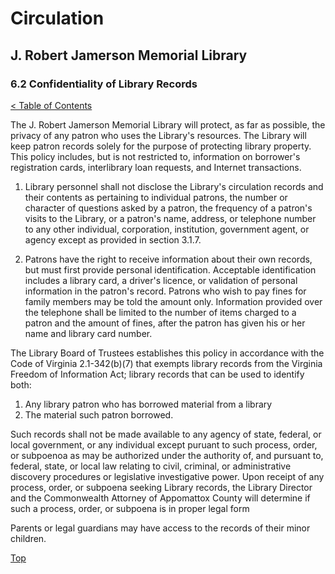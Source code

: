 [0]: ../README.md
[6.2]: confidentiality-of-library-records.md

# Circulation
## J. Robert Jamerson Memorial Library
### 6.2 Confidentiality of Library Records
[< Table of Contents][0]

The J. Robert Jamerson Memorial Library will protect, as far as possible, the privacy of any patron who uses the Library's resources. The Library will keep patron records solely for the purpose of protecting library property. This policy includes, but is not restricted to, information on borrower's registration cards, interlibrary loan requests, and Internet transactions.

1. Library personnel shall not disclose the Library's circulation records and their contents as pertaining to individual patrons, the number or character of questions asked by a patron, the frequency of a patron's visits to the Library, or a patron's name, address, or telephone number to any other individual, corporation, institution, government agent, or agency except as provided in section 3.1.7.

2. Patrons have the right to receive information about their own records, but must first provide personal identification. Acceptable identification includes a library card, a driver's licence, or validation of personal information in the patron's record. Patrons who wish to pay fines for family members may be told the amount only. Information provided over the telephone shall be limited to the number of items charged to a patron and the amount of fines, after the patron has given his or her name and library card number.

The Library Board of Trustees establishes this policy in accordance with the Code of Virginia 2.1-342(b)(7) that exempts library records from the Virginia Freedom of Information Act; library records that can be used to identify both:

1. Any library patron who has borrowed material from a library
2. The material such patron borrowed.

Such records shall not be made available to any agency of state, federal, or local government, or any individual except puruant to such process, order, or subpoenoa as may be authorized under the authority of, and pursuant to, federal, state, or local law relating to civil, criminal, or administrative discovery procedures or legislative investigative power. Upon receipt of any process, order, or subpoena seeking Library records, the Library Director and the Commonwealth Attorney of Appomattox County will determine if such a process, order, or subpoena is in proper legal form

Parents or legal guardians may have access to the records of their minor children.

[Top][6.2]